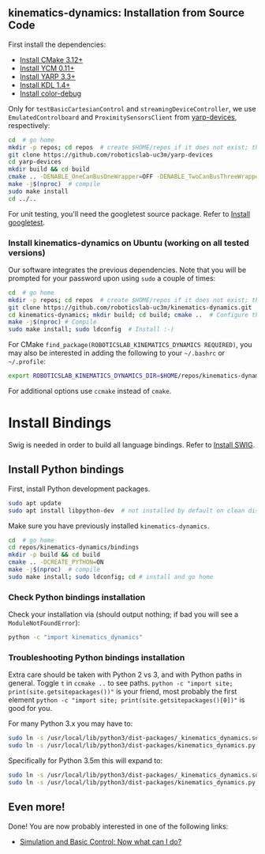 ## kinematics-dynamics: Installation from Source Code

First install the dependencies:

- [Install CMake 3.12+](https://github.com/roboticslab-uc3m/installation-guides/blob/master/install-cmake.md/)
- [Install YCM 0.11+](https://github.com/roboticslab-uc3m/installation-guides/blob/master/install-ycm.md/)
- [Install YARP 3.3+](https://github.com/roboticslab-uc3m/installation-guides/blob/master/install-yarp.md/)
- [Install KDL 1.4+](https://github.com/roboticslab-uc3m/installation-guides/blob/master/install-kdl.md/)
- [Install color-debug](https://github.com/roboticslab-uc3m/color-debug)

Only for `testBasicCartesianControl` and `streamingDeviceController`, we use `EmulatedControlboard` and `ProximitySensorsClient` from [yarp-devices](https://github.com/roboticslab-uc3m/yarp-devices), respectively:

```bash
cd  # go home
mkdir -p repos; cd repos  # create $HOME/repos if it does not exist; then, enter it
git clone https://github.com/roboticslab-uc3m/yarp-devices
cd yarp-devices
mkdir build && cd build
cmake .. -DENABLE_OneCanBusOneWrapper=OFF -DENABLE_TwoCanBusThreeWrappers=OFF -DENABLE_dumpCanBus=OFF -DENABLE_checkCanBus=OFF -DENABLE_oneCanBusOneWrapper=OFF -DENABLE_launchManipulation=OFF -DENABLE_launchLocomotion=OFF -DENABLE_CanBusControlboard=OFF -DENABLE_CanBusHico=OFF -DENABLE_CuiAbsolute=OFF -DENABLE_EmulatedControlboard=ON -DENABLE_FakeJoint=OFF -DENABLE_Jr3=OFF -DENABLE_LacqueyFetch=OFF -DENABLE_LeapMotionSensor=OFF -DENABLE_ProximitySensorsClient=ON -DENABLE_SpaceNavigator=OFF -DENABLE_TechnosoftIpos=OFF -DENABLE_TextilesHand=OFF -DENABLE_WiimoteSensor=OFF -DENABLE_tests=OFF
make -j$(nproc)  # compile
sudo make install
cd ../..
```

For unit testing, you'll need the googletest source package. Refer to [Install googletest](https://github.com/roboticslab-uc3m/installation-guides/blob/master/install-googletest.md/).

### Install kinematics-dynamics on Ubuntu (working on all tested versions)

Our software integrates the previous dependencies. Note that you will be prompted for your password upon using `sudo` a couple of times:

```bash
cd  # go home
mkdir -p repos; cd repos  # create $HOME/repos if it does not exist; then, enter it
git clone https://github.com/roboticslab-uc3m/kinematics-dynamics.git  # Download kinematics-dynamics software from the repository
cd kinematics-dynamics; mkdir build; cd build; cmake ..  # Configure the kinematics-dynamics software
make -j$(nproc) # Compile
sudo make install; sudo ldconfig  # Install :-)
```

For CMake `find_package(ROBOTICSLAB_KINEMATICS_DYNAMICS REQUIRED)`, you may also be interested in adding the following to your `~/.bashrc` or `~/.profile`:
```bash
export ROBOTICSLAB_KINEMATICS_DYNAMICS_DIR=$HOME/repos/kinematics-dynamics/build  # Points to where TEOConfig.cmake is generated upon running CMake
```

For additional options use `ccmake` instead of `cmake`.

# Install Bindings

Swig is needed in order to build all language bindings. Refer to [Install SWIG](https://github.com/roboticslab-uc3m/installation-guides/blob/master/install-swig.md/).

## Install Python bindings

First, install Python development packages.

```bash
sudo apt update
sudo apt install libpython-dev  # not installed by default on clean distros
```

Make sure you have previously installed `kinematics-dynamics`.

```bash
cd  # go home
cd repos/kinematics-dynamics/bindings
mkdir -p build && cd build
cmake .. -DCREATE_PYTHON=ON
make -j$(nproc)  # compile
sudo make install; sudo ldconfig; cd # install and go home
```

### Check Python bindings installation

Check your installation via (should output nothing; if bad you will see a `ModuleNotFoundError`):

```bash
python -c "import kinematics_dynamics"
```

### Troubleshooting Python bindings installation

Extra care should be taken with Python 2 vs 3, and with Python paths in general. Toggle `t` in `ccmake ..` to see paths. `python -c "import site; print(site.getsitepackages())"` is your friend, most probably the first element `python -c "import site; print(site.getsitepackages()[0])"` is good for you. 

For many Python 3.x you may have to:

```bash
sudo ln -s /usr/local/lib/python3/dist-packages/_kinematics_dynamics.so `python -c "import site; print(site.getsitepackages()[0])"`
sudo ln -s /usr/local/lib/python3/dist-packages/kinematics_dynamics.py `python -c "import site; print(site.getsitepackages()[0])"`
```

Specifically for Python 3.5m this will expand to:

```bash
sudo ln -s /usr/local/lib/python3/dist-packages/_kinematics_dynamics.so /usr/local/lib/python3.5/dist-packages/
sudo ln -s /usr/local/lib/python3/dist-packages/kinematics_dynamics.py /usr/local/lib/python3.5/dist-packages/
```

## Even more!

Done! You are now probably interested in one of the following links:
- [Simulation and Basic Control: Now what can I do?]( teo-post-install.md )
